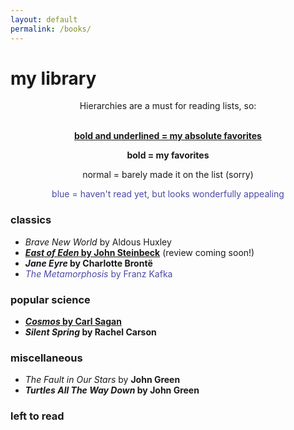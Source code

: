 ```yaml
---
layout: default
permalink: /books/
---
```

# my library

<div style="text-align:center">

Hierarchies are a must for reading lists, so: <br/><br/>

<span style="font-weight: bold; text-decoration: underline">bold and underlined = my absolute favorites</span> <br/>

<span style="font-weight: bold">bold = my favorites</span> <br/>

normal = barely made it on the list (sorry)

<span style="color:#4a4aa8">blue = haven't read yet, but looks wonderfully appealing</span> <br/>

</div>

### classics

- *Brave New World* by Aldous Huxley
- <span style="font-weight: bold; text-decoration: underline">*East of Eden* by John Steinbeck</span> (review coming soon!)
- <span style="font-weight: bold">*Jane Eyre* by Charlotte Brontë</span>
- <span style="color:#4a4aa8">*The Metamorphosis* by Franz Kafka</span>

### popular science

- <span style="font-weight: bold; text-decoration: underline">*Cosmos* by Carl Sagan</span>
- <span style="font-weight: bold">*Silent Spring* by Rachel Carson</span>

### miscellaneous

- *The Fault in Our Stars* by **John Green**
- <span style="font-weight: bold">*Turtles All The Way Down* by **John Green**</span>

### left to read